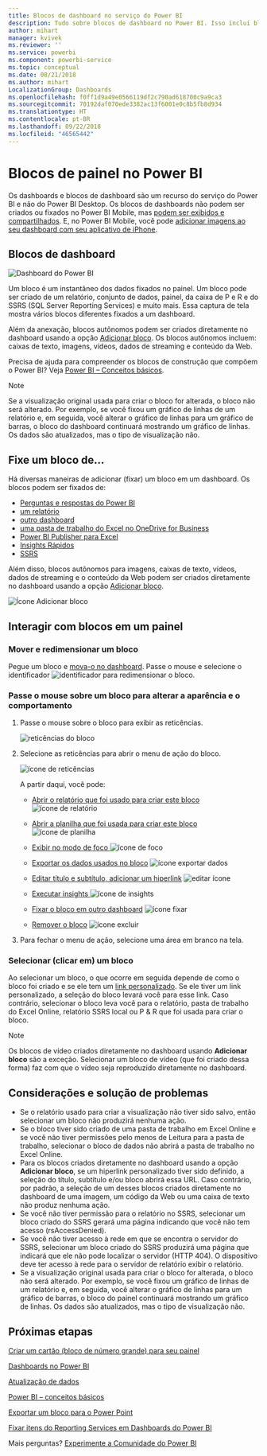 ```yaml
---
title: Blocos de dashboard no serviço do Power BI
description: Tudo sobre blocos de dashboard no Power BI. Isso inclui blocos que são criados no SSRS (SQL Server Reporting Services).
author: mihart
manager: kvivek
ms.reviewer: ''
ms.service: powerbi
ms.component: powerbi-service
ms.topic: conceptual
ms.date: 08/21/2018
ms.author: mihart
LocalizationGroup: Dashboards
ms.openlocfilehash: f0ff1d9a49e0566119df2c790ad618700c9a9ca3
ms.sourcegitcommit: 70192daf070ede3382ac13f6001e0c8b5fb8d934
ms.translationtype: HT
ms.contentlocale: pt-BR
ms.lasthandoff: 09/22/2018
ms.locfileid: "46565442"
---
```

# <a name="dashboard-tiles-in-power-bi"></a>Blocos de painel no Power BI
Os dashboards e blocos de dashboard são um recurso do serviço do Power BI e não do Power BI Desktop. Os blocos de dashboards não podem ser criados ou fixados no Power BI Mobile, mas [podem ser exibidos e compartilhados](mobile/mobile-tiles-in-the-mobile-apps.md). E, no Power BI Mobile, você pode [adicionar imagens ao seu dashboard com seu aplicativo de iPhone](mobile/mobile-iphone-app-get-started.md).

## <a name="dashboard-tiles"></a>Blocos de dashboard
![Dashboard do Power BI](./media/end-user-tiles/power-bi-dashboard.png)

Um bloco é um instantâneo dos dados fixados no painel. Um bloco pode ser criado de um relatório, conjunto de dados, painel, da caixa de P e R e do SSRS (SQL Server Reporting Services) e muito mais.  Essa captura de tela mostra vários blocos diferentes fixados a um dashboard.

Além da anexação, blocos autônomos podem ser criados diretamente no dashboard usando a opção [Adicionar bloco](../service-dashboard-add-widget.md). Os blocos autônomos incluem: caixas de texto, imagens, vídeos, dados de streaming e conteúdo da Web.

Precisa de ajuda para compreender os blocos de construção que compõem o Power BI?  Veja [Power BI – Conceitos básicos](end-user-basic-concepts.md).

> [!NOTE]
> Se a visualização original usada para criar o bloco for alterada, o bloco não será alterado.  Por exemplo, se você fixou um gráfico de linhas de um relatório e, em seguida, você alterar o gráfico de linhas para um gráfico de barras, o bloco do dashboard continuará mostrando um gráfico de linhas. Os dados são atualizados, mas o tipo de visualização não.
> 
> 

## <a name="pin-a-tile-from"></a>Fixe um bloco de...
Há diversas maneiras de adicionar (fixar) um bloco em um dashboard. Os blocos podem ser fixados de:

* [Perguntas e respostas do Power BI](../service-dashboard-pin-tile-from-q-and-a.md)
* [um relatório](../service-dashboard-pin-tile-from-report.md)
* [outro dashboard](../service-pin-tile-to-another-dashboard.md)
* [uma pasta de trabalho do Excel no OneDrive for Business](../service-dashboard-pin-tile-from-excel.md)
* [Power BI Publisher para Excel](../publisher-for-excel.md)
* [Insights Rápidos](end-user-insights.md)
* [SSRS](https://msdn.microsoft.com/library/mt604784.aspx)

Além disso, blocos autônomos para imagens, caixas de texto, vídeos, dados de streaming e o conteúdo da Web podem ser criados diretamente no dashboard usando a opção [Adicionar bloco](../service-dashboard-add-widget.md).

  ![Ícone Adicionar bloco](./media/end-user-tiles/add_widgetnew.png)

## <a name="interacting-with-tiles-on-a-dashboard"></a>Interagir com blocos em um painel
### <a name="move-and-resize-a-tile"></a>Mover e redimensionar um bloco
Pegue um bloco e [mova-o no dashboard](../service-dashboard-edit-tile.md). Passe o mouse e selecione o identificador ![identificador](./media/end-user-tiles/resize-handle.jpg) para redimensionar o bloco.

### <a name="hover-over-a-tile-to-change-the-appearance-and-behavior"></a>Passe o mouse sobre um bloco para alterar a aparência e o comportamento
1. Passe o mouse sobre o bloco para exibir as reticências.
   
    ![reticências do bloco](./media/end-user-tiles/ellipses_new.png)
2. Selecione as reticências para abrir o menu de ação do bloco.
   
    ![ícone de reticências](./media/end-user-tiles/power-bi-tile-menu.png)
   
    A partir daqui, você pode:
   
   * [Abrir o relatório que foi usado para criar este bloco ](end-user-reports.md) ![ícone de relatório](./media/end-user-tiles/chart-icon.jpg)  
   
   * [Abrir a planilha que foi usada para criar este bloco ](end-user-reports.md) ![ícone de planilha](./media/end-user-tiles/power-bi-open-worksheet.png)  
     
    * [Exibir no modo de foco ](end-user-focus.md) ![ícone de foco](./media/end-user-tiles/fullscreen-icon.jpg)  
     * [Exportar os dados usados no bloco](end-user-export-data.md) ![ícone exportar dados](./media/end-user-tiles/export-icon.png)
     * [Editar título e subtítulo, adicionar um hiperlink](../service-dashboard-edit-tile.md) ![editar ícone](./media/end-user-tiles/pencil-icon.jpg)
     * [Executar insights ](end-user-insights.md) ![ícone de insights](./media/end-user-tiles/power-bi-insights.png)
     * [Fixar o bloco em outro dashboard](../service-pin-tile-to-another-dashboard.md)
       ![ícone fixar](./media/end-user-tiles/pin-icon.jpg)
     * [Remover o bloco](../service-dashboard-edit-tile.md)
     ![ícone excluir](./media/end-user-tiles/trash-icon.png)
3. Para fechar o menu de ação, selecione uma área em branco na tela.

### <a name="select-click-a-tile"></a>Selecionar (clicar em) um bloco
Ao selecionar um bloco, o que ocorre em seguida depende de como o bloco foi criado e se ele tem um [link personalizado](../service-dashboard-edit-tile.md). Se ele tiver um link personalizado, a seleção do bloco levará você para esse link. Caso contrário, selecionar o bloco leva você para o relatório, pasta de trabalho do Excel Online, relatório SSRS local ou P & R que foi usada para criar o bloco.

> [!NOTE]
> Os blocos de vídeo criados diretamente no dashboard usando **Adicionar bloco** são a exceção. Selecionar um bloco de vídeo (que foi criado dessa forma) faz com que o vídeo seja reproduzido diretamente no dashboard.   
> 
> 

## <a name="considerations-and-troubleshooting"></a>Considerações e solução de problemas
* Se o relatório usado para criar a visualização não tiver sido salvo, então selecionar um bloco não produzirá nenhuma ação.
* Se o bloco tiver sido criado de uma pasta de trabalho em Excel Online e se você não tiver permissões pelo menos de Leitura para a pasta de trabalho, selecionar o bloco de dados não abrirá a pasta de trabalho no Excel Online.
* Para os blocos criados diretamente no dashboard usando a opção **Adicionar bloco**, se um hiperlink personalizado tiver sido definido, a seleção do título, subtítulo e/ou bloco abrirá essa URL.  Caso contrário, por padrão, a seleção de um desses blocos criados diretamente no dashboard de uma imagem, um código da Web ou uma caixa de texto não produz nenhuma ação.
* Se você não tiver permissão para o relatório no SSRS, selecionar um bloco criado do SSRS gerará uma página indicando que você não tem acesso (rsAccessDenied).
* Se você não tiver acesso à rede em que se encontra o servidor do SSRS, selecionar um bloco criado do SSRS produzirá uma página que indicará que ele não pode localizar o servidor (HTTP 404). O dispositivo deve ter acesso à rede para o servidor de relatório exibir o relatório.
* Se a visualização original usada para criar o bloco for alterada, o bloco não será alterado.  Por exemplo, se você fixou um gráfico de linhas de um relatório e, em seguida, você alterar o gráfico de linhas para um gráfico de barras, o bloco do painel continuará mostrando um gráfico de linhas. Os dados são atualizados, mas o tipo de visualização não.

## <a name="next-steps"></a>Próximas etapas
[Criar um cartão (bloco de número grande) para seu painel](../visuals/power-bi-visualization-card.md)

[Dashboards no Power BI](end-user-dashboards.md)  

[Atualização de dados](../refresh-data.md)

[Power BI – conceitos básicos](end-user-basic-concepts.md)

[Exportar um bloco para o Power Point](http://blogs.msdn.com/b/powerbidev/archive/2015/09/28/integrating-power-bi-tiles-into-office-documents.aspx)

[Fixar itens do Reporting Services em Dashboards do Power BI](https://msdn.microsoft.com/library/mt604784.aspx)

Mais perguntas? [Experimente a Comunidade do Power BI](http://community.powerbi.com/)


